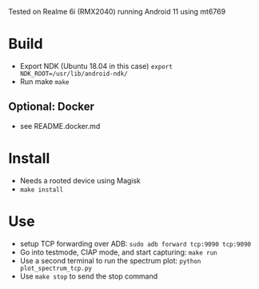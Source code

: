 Tested on Realme 6i (RMX2040) running Android 11 using mt6769

# Build
* Export NDK (Ubuntu 18.04 in this case)
`export NDK_ROOT=/usr/lib/android-ndk/`
* Run make
`make`

## Optional: Docker
* see README.docker.md

# Install
* Needs a rooted device using Magisk
* `make install`

# Use
* setup TCP forwarding over ADB: `sudo adb forward tcp:9090 tcp:9090`
* Go into testmode, CIAP mode, and start capturing: `make run`
* Use a second terminal to run the spectrum plot: `python plot_spectrum_tcp.py`
* Use `make stop` to send the stop command
